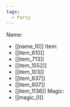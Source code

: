 ```yaml
---
tags:
  - Party
---
```

Name:
- [[name_10]]
Item:
- [[item_610]]
- [[item_713]]
- [[item_1552]]
- [[item_103]]
- [[item_637]]
- [[item_607]]
- [[item_1136]]
Magic:
- [[magic_0]]

